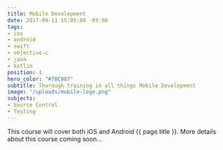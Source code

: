 ```yaml
---
title: Mobile Development
date: 2017-09-11 15:05:00 -05:00
tags:
- ios
- android
- swift
- objective-c
- java
- kotlin
position: 1
hero_color: "#7BC087"
subtitle: Thorough training in all things Mobile Development
image: "/uploads/mobile-logo.png"
subjects:
- Source Control
- Testing
---
```


This course will cover both iOS and Android {{ page.title }}. More details about this course coming soon...
